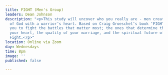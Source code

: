 ```yaml
---
title: FIGHT (Men's Group)
leaders: Dean Johnson
description: "<p>This study will uncover who you really are - men created in the image
  of God with a warrior’s heart. Based on Craig Groeschel’s book ‘FIGHT’ it will equip
  you to fight the battles that matter most; the ones that determine the state of
  your heart, the quality of your marriage, and the spiritual future of your family.
  Fight.</p>"
location: Online via Zoom
day: Wednesdays
time: 8pm
image: ''
published: false

---
```

